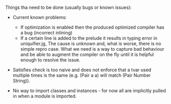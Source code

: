 Things tha need to be done (usually bugs or known issues):

-   Current known problems:
    -   If optimization is enabled then the produced optimized compiler has a bug (incorrect inlining)
    -   If a certain line is added to the prelude it results in typing error in uniquifier.jg, The cause
        is unknown and, what is worse, there is no simple repro case.
        What we need is a way to capture bad behaviour and be able to augment
        the compiler on the fly until it is helpful enough to resolve the issue.

-   Satisfies check is too naive and does not enforce that a tvar used multiple
    times is the same (e.g. (Pair a a) will match (Pair Number String)).
-   No way to import classes and instances - for now all are implicitly pulled
    in when a module is imported.
